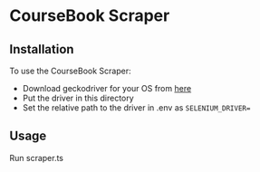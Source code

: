 # CourseBook Scraper

## Installation
To use the CourseBook Scraper:
- Download geckodriver for your OS from [here](https://github.com/mozilla/geckodriver/releases)
- Put the driver in this directory
- Set the relative path to the driver in .env as `SELENIUM_DRIVER=`

## Usage
Run scraper.ts
